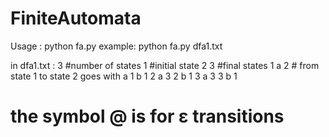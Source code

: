 # FiniteAutomata

Usage : python fa.py <automaton description>
example: python fa.py dfa1.txt
  
in dfa1.txt : 
3 #number of states
1 #initial state
2 3 #final states
1 a 2 # from state 1 to state 2 goes with a 
1 b 1
2 a 3
2 b 1
3 a 3
3 b 1

# the symbol @ is for ε transitions
